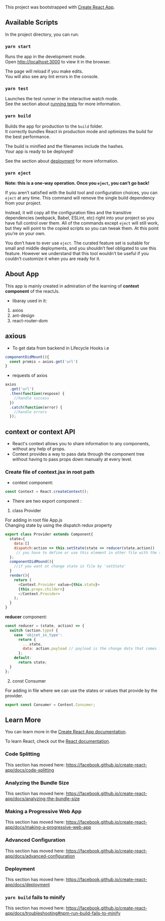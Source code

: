 This project was bootstrapped with [Create React App](https://github.com/facebook/create-react-app).

## Available Scripts

In the project directory, you can run:

### `yarn start`

Runs the app in the development mode.<br />
Open [http://localhost:3000](http://localhost:3000) to view it in the browser.

The page will reload if you make edits.<br />
You will also see any lint errors in the console.

### `yarn test`

Launches the test runner in the interactive watch mode.<br />
See the section about [running tests](https://facebook.github.io/create-react-app/docs/running-tests) for more information.

### `yarn build`

Builds the app for production to the `build` folder.<br />
It correctly bundles React in production mode and optimizes the build for the best performance.

The build is minified and the filenames include the hashes.<br />
Your app is ready to be deployed!

See the section about [deployment](https://facebook.github.io/create-react-app/docs/deployment) for more information.

### `yarn eject`

**Note: this is a one-way operation. Once you `eject`, you can’t go back!**

If you aren’t satisfied with the build tool and configuration choices, you can `eject` at any time. This command will remove the single build dependency from your project.

Instead, it will copy all the configuration files and the transitive dependencies (webpack, Babel, ESLint, etc) right into your project so you have full control over them. All of the commands except `eject` will still work, but they will point to the copied scripts so you can tweak them. At this point you’re on your own.

You don’t have to ever use `eject`. The curated feature set is suitable for small and middle deployments, and you shouldn’t feel obligated to use this feature. However we understand that this tool wouldn’t be useful if you couldn’t customize it when you are ready for it.

## About App

This app is mainly created in admiration of the learning of **context component** of the reactJs.

- libaray used in it:

1. axios
2. ant-design
3. react-router-dom

## axious

- To get data from backend in Lifecycle Hooks i.e

```js
componentDidMount(){
  const promis = axios.get('url')
}
```

- requests of axios

```js
axios
  .get('url')
  .then(function(respose) {
    //handle success
  })
  .catch(function(error) {
    //handle errors
  });
```

## context or context API

- React's context allows you to share information to any components, without any help of props.
- Context provides a way to pass data through the component tree without having to pass props down manually at every level.

### Create file of context.jsx in root path

- context component:

```js
const Context = React.createContext();
```

- There are two export component :

1. class Provider

For adding in root file App.js  
Changing state by using the dispatch redux property

```js
export class Provider extends Component{
  state={
    data:[]
    dispatch:action => this.setState(state => reducer(state,action))
     // you have to define or use this element in other file with the same 'type' component in it and after that help of payload we can change the state.
  };
  componentDidMound(){
    //if you want ot change state in file by 'setState'
  }
  render(){
    return (
      <Context.Provider value={this.state}>
      {this.props.childern}
      </Context.Provider>
    );
  }
}
```

**reducer** component:

```js
const reducer = (state, action) => {
  switch (action.type) {
    case 'objcet_in_type':
      return {
        ...state,
        data: action.payload // payload is the change data that comes from the another file where the 'Consumer' used.
      };
    default:
      return state;
  }
};
```

2. const Consumer

For adding in file where we can use the states or values that provide by the provider.

```js
export const Consumer = Context.Consumer;
```

## Learn More

You can learn more in the [Create React App documentation](https://facebook.github.io/create-react-app/docs/getting-started).

To learn React, check out the [React documentation](https://reactjs.org/).

### Code Splitting

This section has moved here: https://facebook.github.io/create-react-app/docs/code-splitting

### Analyzing the Bundle Size

This section has moved here: https://facebook.github.io/create-react-app/docs/analyzing-the-bundle-size

### Making a Progressive Web App

This section has moved here: https://facebook.github.io/create-react-app/docs/making-a-progressive-web-app

### Advanced Configuration

This section has moved here: https://facebook.github.io/create-react-app/docs/advanced-configuration

### Deployment

This section has moved here: https://facebook.github.io/create-react-app/docs/deployment

### `yarn build` fails to minify

This section has moved here: https://facebook.github.io/create-react-app/docs/troubleshooting#npm-run-build-fails-to-minify
